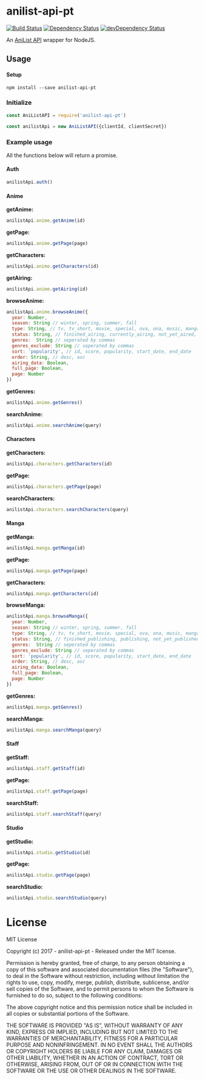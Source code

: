 # anilist-api-pt

[![Build Status](https://travis-ci.org/ChrisAlderson/anilist-api-pt.svg?branch=master)]()
[![Dependency Status](https://david-dm.org/ChrisAlderson/anilist-api-pt.svg)](https://david-dm.org/ChrisAlderson/anilist-api-pt)
[![devDependency Status](https://david-dm.org/ChrisAlderson/anilist-api-pt/dev-status.svg)](https://david-dm.org/ChrisAlderson/anilist-api-pt#info=devDependencies)

An [AniList API](https://anilist-api.readthedocs.io/en/latest/introduction.html) wrapper for NodeJS.

## Usage

#### Setup
```
npm install --save anilist-api-pt
```

### Initialize
```js
const AniListAPI = require('anilist-api-pt')

const anilistApi = new AniListAPI({clientId, clientSecret})
```

### Example usage

All the functions below will return a promise.

#### Auth
```js
anilistApi.auth()
```

#### Anime

**getAnime:**
```js
anilistApi.anime.getAnime(id)
```

**getPage:**
```js
anilistApi.anime.getPage(page)
```

**getCharacters:**
```js
anilistApi.anime.getCharacters(id)
```

**getAiring:**
```js
anilistApi.anime.getAiring(id)
```

**browseAnime:**
```js
anilistApi.anime.browseAnime({
  year: Number,
  season: String // winter, spring, summer, fall
  type: String, // tv, tv_short, movie, special, ova, ona, music, manga, novel, one_shot, doujin, manhua, manhwa
  status: String, // finished_airing, currently_airing, not_yet_aired, cancelled
  genres:  String // seperated by commas
  genres_exclude: String // seperated by commas
  sort: 'popularity', // id, score, popularity, start_date, end_date
  order: String, // desc, asc
  airing_data: Boolean,
  full_page: Boolean,
  page: Number
})
```

**getGenres:**
```js
anilistApi.anime.getGenres()
```

**searchAnime:**
```js
anilistApi.anime.searchAnime(query)
```

#### Characters

**getCharacters:**
```js
anilistApi.characters.getCharacters(id)
```

**getPage:**
```js
anilistApi.characters.getPage(page)
```

**searchCharacters:**
```js
anilistApi.characters.searchCharacters(query)
```

#### Manga

**getManga:**
```js
anilistApi.manga.getManga(id)
```

**getPage:**
```js
anilistApi.manga.getPage(page)
```

**getCharacters:**
```js
anilistApi.manga.getCharacters(id)
```

**browseManga:**
```js
anilistApi.manga.browseManga({
  year: Number,
  season: String // winter, spring, summer, fall
  type: String, // tv, tv_short, movie, special, ova, ona, music, manga, novel, one_shot, doujin, manhua, manhwa
  status: String, // finished_publishing, publishing, not_yet_published, cancelled
  genres:  String // seperated by commas
  genres_exclude: String // seperated by commas
  sort: 'popularity', // id, score, popularity, start_date, end_date
  order: String, // desc, asc
  airing_data: Boolean,
  full_page: Boolean,
  page: Number
})
```

**getGenres:**
```js
anilistApi.manga.getGenres()
```

**searchManga:**
```js
anilistApi.manga.searchManga(query)
```

#### Staff

**getStaff:**
```js
anilistApi.staff.getStaff(id)
```

**getPage:**
```js
anilistApi.staff.getPage(page)
```

**searchStaff:**
```js
anilistApi.staff.searchStaff(query)
```

#### Studio

**getStudio:**
```js
anilistApi.studio.getStudio(id)
```

**getPage:**
```js
anilistApi.studio.getPage(page)
```

**searchStudio:**
```js
anilistApi.studio.searchStudio(query)
```

# License

MIT License

Copyright (c) 2017 - anilist-api-pt - Released under the MIT license.

Permission is hereby granted, free of charge, to any person obtaining a copy
of this software and associated documentation files (the "Software"), to deal
in the Software without restriction, including without limitation the rights
to use, copy, modify, merge, publish, distribute, sublicense, and/or sell
copies of the Software, and to permit persons to whom the Software is
furnished to do so, subject to the following conditions:

The above copyright notice and this permission notice shall be included in all
copies or substantial portions of the Software.

THE SOFTWARE IS PROVIDED "AS IS", WITHOUT WARRANTY OF ANY KIND, EXPRESS OR
IMPLIED, INCLUDING BUT NOT LIMITED TO THE WARRANTIES OF MERCHANTABILITY,
FITNESS FOR A PARTICULAR PURPOSE AND NONINFRINGEMENT. IN NO EVENT SHALL THE
AUTHORS OR COPYRIGHT HOLDERS BE LIABLE FOR ANY CLAIM, DAMAGES OR OTHER
LIABILITY, WHETHER IN AN ACTION OF CONTRACT, TORT OR OTHERWISE, ARISING FROM,
OUT OF OR IN CONNECTION WITH THE SOFTWARE OR THE USE OR OTHER DEALINGS IN THE
SOFTWARE.
